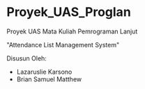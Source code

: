 # Proyek_UAS_Proglan
Proyek UAS Mata Kuliah Pemrograman Lanjut

"Attendance List Management System"

Disusun Oleh:
- Lazaruslie Karsono
- Brian Samuel Matthew
